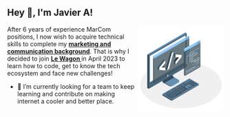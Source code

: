 ## Hey 👋, I'm Javier A!

<img align="right" alt="GIF" src="https://raw.githubusercontent.com/javialsal/javialsal/main/techstack.gif" width="200px"/>

After 6 years of experience MarCom positions, I now wish to acquire technical skills to complete my <strong><a href="https://www.linkedin.com/in/javialsal/" >marketing and communication background</a></strong>.
That is why I decided to join <strong><a href="https://github.com/lewagon">Le Wagon </a></strong>in April 2023 to learn how to code, get to know the tech ecosystem and face new challenges!
- 🔭 I’m currently looking for a team to keep learning and contribute on making internet a cooler and better place.
